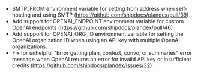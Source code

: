 - SMTP_FROM environment variable for setting from address when self-hosting and using SMTP (https://github.com/shipdocs/plandex/pull/39)
- Add support for OPENAI_ENDPOINT environment variable for custom OpenAI endpoints (https://github.com/shipdocs/plandex/pull/46)
- Add support for OPENAI_ORG_ID environment variable for setting the OpenAI organization ID when using an API key with multiple OpenAI organizations.
- Fix for unhelpful "Error getting plan, context, convo, or summaries" error message when OpenAI returns an error for invalid API key or insufficient credits (https://github.com/shipdocs/plandex/issues/32)
